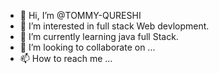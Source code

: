 - 👋 Hi, I’m @TOMMY-QURESHI
- 👀 I’m interested in full stack Web devlopment.
- 🌱 I’m currently learning java full Stack.
- 💞️ I’m looking to collaborate on ...
- 📫 How to reach me ...

<!---
TOMMY-QURESHI/TOMMY-QURESHI is a ✨ special ✨ repository because its `README.md` (this file) appears on your GitHub profile.
You can click the Preview link to take a look at your changes.
--->
